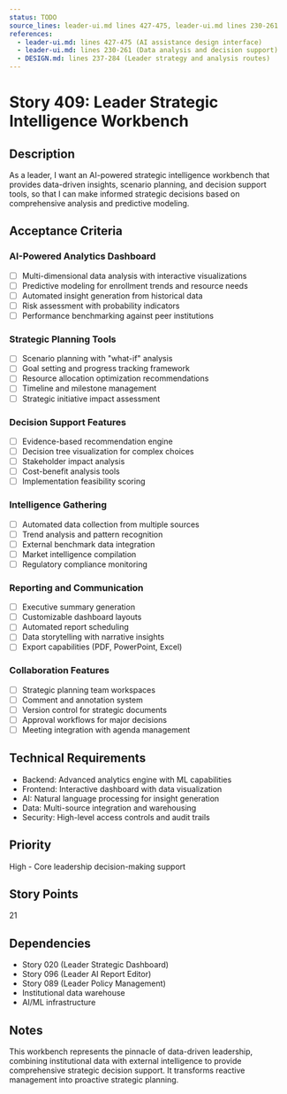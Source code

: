 ```yaml
---
status: TODO
source_lines: leader-ui.md lines 427-475, leader-ui.md lines 230-261
references:
  - leader-ui.md: lines 427-475 (AI assistance design interface)
  - leader-ui.md: lines 230-261 (Data analysis and decision support)
  - DESIGN.md: lines 237-284 (Leader strategy and analysis routes)
---
```


# Story 409: Leader Strategic Intelligence Workbench

## Description
As a leader, I want an AI-powered strategic intelligence workbench that provides data-driven insights, scenario planning, and decision support tools, so that I can make informed strategic decisions based on comprehensive analysis and predictive modeling.

## Acceptance Criteria

### AI-Powered Analytics Dashboard
- [ ] Multi-dimensional data analysis with interactive visualizations
- [ ] Predictive modeling for enrollment trends and resource needs
- [ ] Automated insight generation from historical data
- [ ] Risk assessment with probability indicators
- [ ] Performance benchmarking against peer institutions

### Strategic Planning Tools
- [ ] Scenario planning with "what-if" analysis
- [ ] Goal setting and progress tracking framework
- [ ] Resource allocation optimization recommendations
- [ ] Timeline and milestone management
- [ ] Strategic initiative impact assessment

### Decision Support Features
- [ ] Evidence-based recommendation engine
- [ ] Decision tree visualization for complex choices
- [ ] Stakeholder impact analysis
- [ ] Cost-benefit analysis tools
- [ ] Implementation feasibility scoring

### Intelligence Gathering
- [ ] Automated data collection from multiple sources
- [ ] Trend analysis and pattern recognition
- [ ] External benchmark data integration
- [ ] Market intelligence compilation
- [ ] Regulatory compliance monitoring

### Reporting and Communication
- [ ] Executive summary generation
- [ ] Customizable dashboard layouts
- [ ] Automated report scheduling
- [ ] Data storytelling with narrative insights
- [ ] Export capabilities (PDF, PowerPoint, Excel)

### Collaboration Features
- [ ] Strategic planning team workspaces
- [ ] Comment and annotation system
- [ ] Version control for strategic documents
- [ ] Approval workflows for major decisions
- [ ] Meeting integration with agenda management

## Technical Requirements
- Backend: Advanced analytics engine with ML capabilities
- Frontend: Interactive dashboard with data visualization
- AI: Natural language processing for insight generation
- Data: Multi-source integration and warehousing
- Security: High-level access controls and audit trails

## Priority
High - Core leadership decision-making support

## Story Points
21

## Dependencies
- Story 020 (Leader Strategic Dashboard)
- Story 096 (Leader AI Report Editor)
- Story 089 (Leader Policy Management)
- Institutional data warehouse
- AI/ML infrastructure

## Notes
This workbench represents the pinnacle of data-driven leadership, combining institutional data with external intelligence to provide comprehensive strategic decision support. It transforms reactive management into proactive strategic planning.
